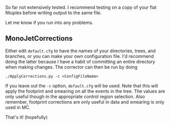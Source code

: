 So far not extensively tested.
I recommend testing on a copy of your flat Ntuples before writing output to the same file.

Let me know if you run into any problems.

## MonoJetCorrections

Either edit `default.cfg` to have the names of your directories, trees, and branches, or
you can make your own configuration file.
I'd recommend doing the latter because I have a habit of committing an entire directory 
when making changes.
The corrector can then be run by doing
```
./ApplyCorrections.py -c <ConfigFileName>
```
If you leave out the `-c` option, `default.cfg` will be used.
Note that this will apply the footprint and smearing on all the events in the tree.
The values are only useful though in the appropriate control region selection.
Also remember, footprint corrections are only useful in data and smearing is only used in MC.

That's it! (hopefully)
